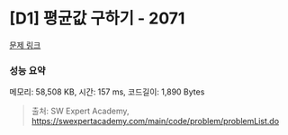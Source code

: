 # [D1] 평균값 구하기 - 2071 

[문제 링크](https://swexpertacademy.com/main/code/problem/problemDetail.do?contestProbId=AV5QRnJqA5cDFAUq) 

### 성능 요약

메모리: 58,508 KB, 시간: 157 ms, 코드길이: 1,890 Bytes



> 출처: SW Expert Academy, https://swexpertacademy.com/main/code/problem/problemList.do